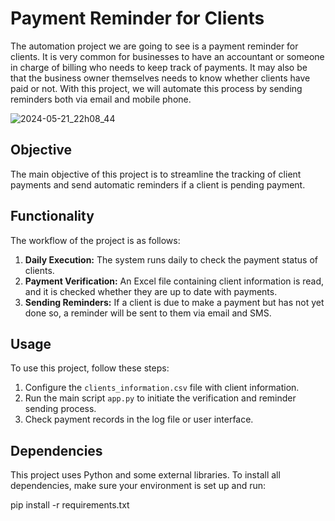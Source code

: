 # Payment Reminder for Clients

The automation project we are going to see is a payment reminder for clients. It is very common for businesses to have an accountant or someone in charge of billing who needs to keep track of payments. It may also be that the business owner themselves needs to know whether clients have paid or not. With this project, we will automate this process by sending reminders both via email and mobile phone.

![2024-05-21_22h08_44](https://github.com/VictoriaRom/CLIENT-PAYMENT-REMINDER/assets/97700058/a9aea5ab-86e6-43a9-84b9-0e3214084d80)



## Objective

The main objective of this project is to streamline the tracking of client payments and send automatic reminders if a client is pending payment.

## Functionality

The workflow of the project is as follows:

1. **Daily Execution:** The system runs daily to check the payment status of clients.
2. **Payment Verification:** An Excel file containing client information is read, and it is checked whether they are up to date with payments.
3. **Sending Reminders:** If a client is due to make a payment but has not yet done so, a reminder will be sent to them via email and SMS.

## Usage

To use this project, follow these steps:

1. Configure the `clients_information.csv` file with client information.
2. Run the main script `app.py` to initiate the verification and reminder sending process.
3. Check payment records in the log file or user interface.

## Dependencies

This project uses Python and some external libraries. To install all dependencies, make sure your environment is set up and run:

pip install -r requirements.txt
